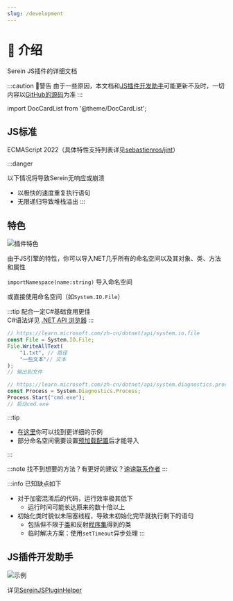 ```yaml
---
slug: /development
---
```


# 📎 介绍

Serein JS插件的详细文档

:::caution 🚧警告
由于一些原因，本文档和[JS插件开发助手](#js插件开发助手)可能更新不及时，一切内容以[GitHub的源码](https://github.com/Zaitonn/Serein)为准
:::

import DocCardList from '@theme/DocCardList';

<DocCardList />

## JS标准

ECMAScript 2022（具体特性支持列表详见[sebastienros/jint](https://github.com/sebastienros/jint#version-3x)）

:::danger

以下情况将导致Serein无响应或崩溃

- 以极快的速度重复执行语句
- 无限递归导致堆栈溢出
:::

## 特色

![插件特色](/img/jsfeature.png)

由于JS引擎的特性，你可以导入NET几乎所有的命名空间以及其对象、类、方法和属性

`importNamespace(name:string)` 导入命名空间

或直接使用命名空间（如`System.IO.File`）

:::tip
配合一定C#基础食用更佳  
C#语法详见 [.NET API 浏览器](https://learn.microsoft.com/zh-cn/dotnet/api/)
:::

```js
// https://learn.microsoft.com/zh-cn/dotnet/api/system.io.file
const File = System.IO.File;
File.WriteAllText(
    "1.txt", // 路径
    "一些文本"// 文本
);
// 输出到文件
```

```js
// https://learn.microsoft.com/zh-cn/dotnet/api/system.diagnostics.process
const Process = System.Diagnostics.Process;
Process.Start("cmd.exe");
// 启动cmd.exe
```

:::tip

- 在[这里](https://market.serein.cc/resources/Example)你可以找到更详细的示例
- 部分命名空间需要设置[预加载配置](development/preLoadConfig)后才能导入

:::

:::note
找不到想要的方法？有更好的建议？速速[联系作者](more/about#反馈)
:::

:::info
已知缺点如下

- 对于加密混淆后的代码，运行效率极其低下
  - 运行时间可能长达原来的数十倍以上
- 初始化类时貌似未阻塞线程，导致未初始化完毕就执行剩下的语句
  - 包括但不限于[类](development/class)和反射[程序集](development/assembly)得到的类
  - 临时解决方案：使用`setTimeout`异步处理
:::

## JS插件开发助手

![示例](https://market.serein.cc/imgs/SereinJSPluginHelper/1.png)

详见[SereinJSPluginHelper](https://market.serein.cc/resources/SereinJSPluginHelper)
